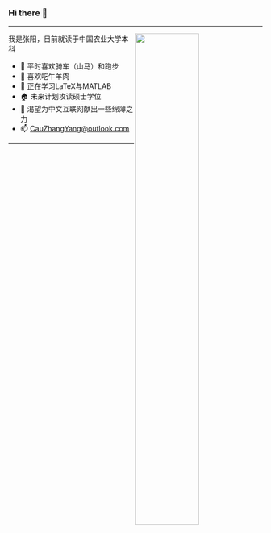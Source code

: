 ### Hi there :wave:

---
[<img align="right" width="50%" src="https://github-readme-stats-ouuan.vercel.app/api?username=infinity-07&show_icons=true">](https://metrics.lecoq.io/infinity-07?template=classic)

我是张阳，目前就读于中国农业大学本科

- :mountain_bicyclist: 平时喜欢骑车（山马）和跑步
- :meat_on_bone: 喜欢吃牛羊肉
- :closed_book: 正在学习LaTeX与MATLAB
- :house: 未来计划攻读硕士学位
- :punch: 渴望为中文互联网献出一些绵薄之力
- :mailbox: CauZhangYang@outlook.com

---
